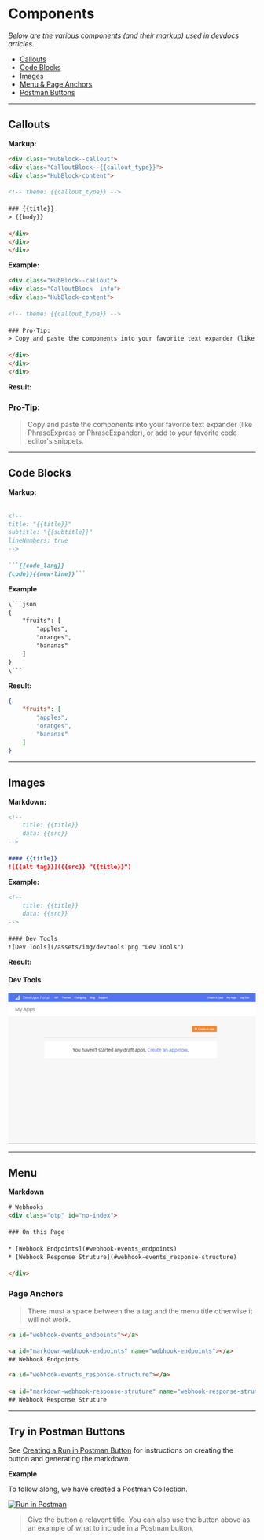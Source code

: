 # Components
*Below are the various components (and their markup) used in devdocs articles.*


<!-- TOC -->

- [Callouts](#callouts)
- [Code Blocks](#code-blocks)
- [Images](#images)
- [Menu & Page Anchors](#menu)
- [Postman Buttons](#postman)

<!-- /TOC -->

---

<a id="markdown-callouts" name="callouts"></a>

## Callouts

**Markup:**

```html
<div class="HubBlock--callout">
<div class="CalloutBlock--{{callout_type}}">
<div class="HubBlock-content">
    
<!-- theme: {{callout_type}} -->

### {{title}}
> {{body}}

</div>
</div>
</div>
```

**Example:**

```html
<div class="HubBlock--callout">
<div class="CalloutBlock--info">
<div class="HubBlock-content">
    
<!-- theme: {{callout_type}} -->

### Pro-Tip:
> Copy and paste the components into your favorite text expander (like PhraseExpress or PhraseExpander), or add to your favorite code editor's snippets.

</div>
</div>
</div>
```

**Result:**

<div class="HubBlock--callout">
<div class="CalloutBlock--info">
<div class="HubBlock-content">
    
<!-- theme: {{callout_type}} -->

### Pro-Tip:
> Copy and paste the components into your favorite text expander (like PhraseExpress or PhraseExpander), or add to your favorite code editor's snippets.

</div>
</div>
</div>


---


<a id="markdown-code-blocks" name="code-blocks"></a>

## Code Blocks

**Markup:**

```markdown

<!--
title: "{{title}}"
subtitle: "{{subtitle}}"
lineNumbers: true
-->

```{{code_lang}}
{code}}{{new-line}}```
```

**Example**

```html
\```json
{
    "fruits": [
        "apples",
        "oranges",
        "bananas"
    ]
}
\```
```


**Result:**

<!--
title: "Some JSON"
subtitle: "An Example"
lineNumbers: true
-->

```json
{
    "fruits": [
        "apples",
        "oranges",
        "bananas"
    ]
}
```

---

<a id="images"></a>

## Images

**Markdown:**

```markdown
<!--
    title: {{title}}
    data: {{src}}
-->

#### {{title}}
![{{alt tag}}]({{src}} "{{title}}")
```

**Example:**

```html
<!--
    title: {{title}}
    data: {{src}}
-->

#### Dev Tools
![Dev Tools](/assets/img/devtools.png "Dev Tools")
```


**Result:**

<!--
    title: {{title}}
    data: {{src}}
-->

#### Dev Tools
![Dev Tools](https://raw.githubusercontent.com/bigcommerce/dev-docs/master/assets/images/devtools.png "Dev Tools")

---

<a id="menu"></a>

## Menu

**Markdown**

```html
# Webhooks
<div class="otp" id="no-index">

### On this Page
	
* [Webhook Endpoints](#webhook-events_endpoints)
* [Webhook Response Struture](#webhook-events_response-structure)

</div>

```

### Page Anchors

> There must a space between the a tag and the menu title otherwise it will not work.

```html
<a id="webhook-events_endpoints"></a>

<a id="markdown-webhook-endpoints" name="webhook-endpoints"></a>
## Webhook Endpoints
```

```html
<a id="webhook-events_response-structure"></a>

<a id="markdown-webhook-response-struture" name="webhook-response-struture"></a>
## Webhook Response Struture
```


---

<a id="postman"></a>

## Try in Postman Buttons

See [Creating a Run in Postman Button](https://learning.getpostman.com/docs/postman_for_publishers/run_button/creating_run_button/) for instructions on creating the button and generating the markdown.


**Example**

To follow along, we have created a Postman Collection.

[![Run in Postman](https://run.pstmn.io/button.svg)](https://app.getpostman.com/run-collection/3f005ed74030e01bbf7a)

> Give the button a relavent title. You can also use the button above as an example of what to include in a Postman button,
